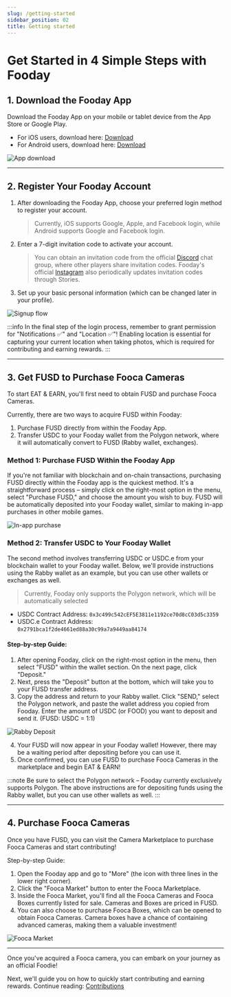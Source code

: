 ```yaml
---
slug: /getting-started
sidebar_position: 02
title: Getting started
---
```

# Get Started in 4 Simple Steps with Fooday

## 1. Download the Fooday App

Download the Fooday App on your mobile or tablet device from the App Store or Google Play.

* For iOS users, download here: [Download](https://itunes.apple.com/app/id6456410353)
* For Android users, download here: [Download](https://play.google.com/store/apps/details?id=org.foodaylabs.fooday)

![App download](./app_download.jpg)

***

## 2. Register Your Fooday Account

1. After downloading the Fooday App, choose your preferred login method to register your account.

    > Currently, iOS supports Google, Apple, and Facebook login, while Android supports Google and Facebook login.

2. Enter a 7-digit invitation code to activate your account.

    > You can obtain an invitation code from the official [Discord](https://discord.gg/6Q3Xa7fRV4) chat group, where other players share invitation codes. Fooday's official [Instagram](https://www.instagram.com/fooday.app) also periodically updates invitation codes through Stories.

3. Set up your basic personal information (which can be changed later in your profile).

![Signup flow](./onboarding_flow.jpg)

:::info
In the final step of the login process, remember to grant permission for "Notifications ✅" and "Location ✅"! Enabling location is essential for capturing your current location when taking photos, which is required for contributing and earning rewards.
:::

***

## 3. Get FUSD to Purchase Fooca Cameras

To start EAT & EARN, you'll first need to obtain FUSD and purchase Fooca Cameras.

Currently, there are two ways to acquire FUSD within Fooday:
1. Purchase FUSD directly from within the Fooday App.
2. Transfer USDC to your Fooday wallet from the Polygon network, where it will automatically convert to FUSD (Rabby wallet, exchanges).

### Method 1: Purchase FUSD Within the Fooday App

If you're not familiar with blockchain and on-chain transactions, purchasing FUSD directly within the Fooday app is the quickest method. It's a straightforward process – simply click on the right-most option in the menu, select "Purchase FUSD," and choose the amount you wish to buy. FUSD will be automatically deposited into your Fooday wallet, similar to making in-app purchases in other mobile games.

![In-app purchase](./in-app-purchase.jpg)


### Method 2: Transfer USDC to Your Fooday Wallet

The second method involves transferring USDC or USDC.e from your blockchain wallet to your Fooday wallet. Below, we'll provide instructions using the Rabby wallet as an example, but you can use other wallets or exchanges as well.

> Currently, Fooday only supports the Polygon network, which will be automatically selected

* USDC Contract Address: `0x3c499c542cEF5E3811e1192ce70d8cC03d5c3359`  
* USDC.e Contract Address: `0x2791bca1f2de4661ed88a30c99a7a9449aa84174`

#### Step-by-step Guide:

1. After opening Fooday, click on the right-most option in the menu, then select "FUSD" within the wallet section. On the next page, click "Deposit."
2. Next, press the "Deposit" button at the bottom, which will take you to your FUSD transfer address. 
3. Copy the address and return to your Rabby wallet. Click "SEND," select the Polygon network, and paste the wallet address you copied from Fooday. Enter the amount of USDC (or FOOD) you want to deposit and send it. (FUSD: USDC = 1:1)

![Rabby Deposit](./rabby_deposit.png)

4. Your FUSD will now appear in your Fooday wallet! However, there may be a waiting period after depositing before you can use it. 
5. Once confirmed, you can use FUSD to purchase Fooca Cameras in the marketplace and begin EAT & EARN! 

:::note
Be sure to select the Polygon network – Fooday currently exclusively supports Polygon. The above instructions are for depositing funds using the Rabby wallet, but you can use other wallets as well.
:::

***

## 4. Purchase Fooca Cameras

Once you have FUSD, you can visit the Camera Marketplace to purchase Fooca Cameras and start contributing!

Step-by-step Guide:

1. Open the Fooday app and go to "More" (the icon with three lines in the lower right corner).
2. Click the "Fooca Market" button to enter the Fooca Marketplace.
3. Inside the Fooca Market, you'll find all the Fooca Cameras and Fooca Boxes currently listed for sale. Cameras and Boxes are priced in FUSD.
4. You can also choose to purchase Fooca Boxes, which can be opened to obtain Fooca Cameras. Camera boxes have a chance of containing advanced cameras, making them a valuable investment!

![Fooca Market](./acquire_fooca1.jpg)

***

Once you've acquired a Fooca camera, you can embark on your journey as an official Foodie!

Next, we'll guide you on how to quickly start contributing and earning rewards. Continue reading: [Contributions](/start-contribute)